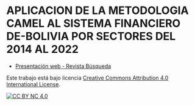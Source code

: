# APLICACION DE LA METODOLOGIA CAMEL AL SISTEMA FINANCIERO DE-BOLIVIA POR SECTORES DEL 2014 AL 2022

- [Presentación web - Revista Búsqueda](#)

Este trabajo está bajo licencia 
[Creative Commons Attribution 4.0 International License][cc-by-nc].

[![CC BY NC 4.0][cc-by-nc-image]][cc-by-nc]

[cc-by-nc]: https://creativecommons.org/licenses/by-nc/4.0/
[cc-by-nc-image]: https://mirrors.creativecommons.org/presskit/buttons/88x31/png/by-nc.png
